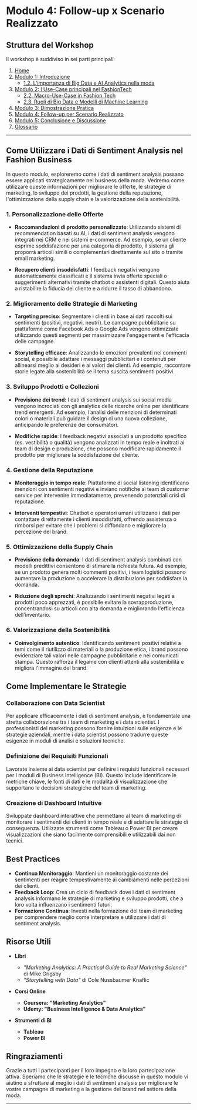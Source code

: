 # Modulo 4: Follow-up x Scenario Realizzato

## Struttura del Workshop

Il workshop è suddiviso in sei parti principali:

1. [Home](../../README.md)
2. [Modulo 1: Introduzione](../modulo-1-introduzione/README.md)
   - [1.2. L'importanza di Big Data e AI Analytics nella moda](../modulo-1-introduzione/README.md#12-limportanza-di-big-data-e-ai-analytics-nella-moda)
3. [Modulo 2: I Use-Case principali nel FashionTech](../modulo-2-use-case-principali/README.md)
   - [2.2. Macro-Use-Case in Fashion Tech](../modulo-2-use-case-principali/README.md#22-macro-use-case-in-fashion-tech)
   - [2.3. Ruoli di Big Data e Modelli di Machine Learning](../modulo-2-use-case-principali/README.md#23-ruoli-di-big-data-e-modelli-di-machine-learning)
4. [Modulo 3: Dimostrazione Pratica](../modulo-3-dimostrazione-pratica/README.md)
5. [Modulo 4: Follow-up per Scenario Realizzato](../modulo-4-follow-up/README.md)
6. [Modulo 5: Conclusione e Discussione](../modulo-5-conclusione-discussione/README.md)
7. [Glossario](../glossario/README.md)

---


## Come Utilizzare i Dati di Sentiment Analysis nel Fashion Business

In questo modulo, esploreremo come i dati di sentiment analysis possano essere applicati strategicamente nel business della moda. Vedremo come utilizzare queste informazioni per migliorare le offerte, le strategie di marketing, lo sviluppo dei prodotti, la gestione della reputazione, l'ottimizzazione della supply chain e la valorizzazione della sostenibilità.

### 1. Personalizzazione delle Offerte

- **Raccomandazioni di prodotto personalizzate**: Utilizzando sistemi di recommendation basati su AI, i dati di sentiment analysis vengono integrati nei CRM e nei sistemi e-commerce. Ad esempio, se un cliente esprime soddisfazione per una categoria di prodotto, il sistema gli proporrà articoli simili o complementari direttamente sul sito o tramite email marketing.

- **Recupero clienti insoddisfatti**: I feedback negativi vengono automaticamente classificati e il sistema invia offerte speciali o suggerimenti alternativi tramite chatbot o assistenti digitali. Questo aiuta a ristabilire la fiducia del cliente e a ridurre il tasso di abbandono.

### 2. Miglioramento delle Strategie di Marketing

- **Targeting preciso**: Segmentare i clienti in base ai dati raccolti sui sentimenti (positivi, negativi, neutri). Le campagne pubblicitarie su piattaforme come Facebook Ads o Google Ads vengono ottimizzate utilizzando questi segmenti per massimizzare l'engagement e l'efficacia delle campagne.

- **Storytelling efficace**: Analizzando le emozioni prevalenti nei commenti social, è possibile adattare i messaggi pubblicitari e i contenuti per allinearsi meglio ai desideri e ai valori dei clienti. Ad esempio, raccontare storie legate alla sostenibilità se il tema suscita sentimenti positivi.

### 3. Sviluppo Prodotti e Collezioni

- **Previsione dei trend**: I dati di sentiment analysis sui social media vengono incrociati con gli analytics delle ricerche online per identificare trend emergenti. Ad esempio, l’analisi delle menzioni di determinati colori o materiali può guidare il design di una nuova collezione, anticipando le preferenze dei consumatori.

- **Modifiche rapide**: I feedback negativi associati a un prodotto specifico (es. vestibilità o qualità) vengono analizzati in tempo reale e inoltrati ai team di design e produzione, che possono modificare rapidamente il prodotto per migliorare la soddisfazione del cliente.

### 4. Gestione della Reputazione

- **Monitoraggio in tempo reale**: Piattaforme di social listening identificano menzioni con sentimenti negativi e inviano notifiche ai team di customer service per intervenire immediatamente, prevenendo potenziali crisi di reputazione.

- **Interventi tempestivi**: Chatbot o operatori umani utilizzano i dati per contattare direttamente i clienti insoddisfatti, offrendo assistenza o rimborsi per evitare che i problemi si diffondano e migliorare la percezione del brand.

### 5. Ottimizzazione della Supply Chain

- **Previsione della domanda**: I dati di sentiment analysis combinati con modelli predittivi consentono di stimare la richiesta futura. Ad esempio, se un prodotto genera molti commenti positivi, i team logistici possono aumentare la produzione o accelerare la distribuzione per soddisfare la domanda.

- **Riduzione degli sprechi**: Analizzando i sentimenti negativi legati a prodotti poco apprezzati, è possibile evitare la sovrapproduzione, concentrandosi su articoli con alta domanda e migliorando l'efficienza dell'inventario.

### 6. Valorizzazione della Sostenibilità

- **Coinvolgimento autentico**: Identificando sentimenti positivi relativi a temi come il riutilizzo di materiali o la produzione etica, i brand possono evidenziare tali valori nelle campagne pubblicitarie e nei comunicati stampa. Questo rafforza il legame con clienti attenti alla sostenibilità e migliora l'immagine del brand.

## Come Implementare le Strategie

### Collaborazione con Data Scientist

Per applicare efficacemente i dati di sentiment analysis, è fondamentale una stretta collaborazione tra i team di marketing e i data scientist. I professionisti del marketing possono fornire intuizioni sulle esigenze e le strategie aziendali, mentre i data scientist possono tradurre queste esigenze in moduli di analisi e soluzioni tecniche.

### Definizione dei Requisiti Funzionali

Lavorate insieme ai data scientist per definire i requisiti funzionali necessari per i moduli di Business Intelligence (BI). Questo include identificare le metriche chiave, le fonti di dati e le modalità di visualizzazione che supportano le decisioni strategiche del team di marketing.

### Creazione di Dashboard Intuitive

Sviluppate dashboard interattive che permettano al team di marketing di monitorare i sentimenti dei clienti in tempo reale e di adattare le strategie di conseguenza. Utilizzate strumenti come Tableau o Power BI per creare visualizzazioni che siano facilmente comprensibili e utilizzabili dai non tecnici.

## Best Practices

- **Continua Monitoraggio**: Mantieni un monitoraggio costante dei sentimenti per reagire tempestivamente ai cambiamenti nelle percezioni dei clienti.
- **Feedback Loop**: Crea un ciclo di feedback dove i dati di sentiment analysis informano le strategie di marketing e sviluppo prodotti, che a loro volta influenzano i sentimenti futuri.
- **Formazione Continua**: Investi nella formazione del team di marketing per comprendere meglio come interpretare e utilizzare i dati di sentiment analysis.

## Risorse Utili

- **Libri**
  - *"Marketing Analytics: A Practical Guide to Real Marketing Science"* di Mike Grigsby
  - *"Storytelling with Data"* di Cole Nussbaumer Knaflic

- **Corsi Online**
  - **Coursera: "Marketing Analytics"**
  - **Udemy: "Business Intelligence & Data Analytics"**

- **Strumenti di BI**
  - **Tableau**
  - **Power BI**

## Ringraziamenti

Grazie a tutti i partecipanti per il loro impegno e la loro partecipazione attiva. Speriamo che le strategie e le tecniche discusse in questo modulo vi aiutino a sfruttare al meglio i dati di sentiment analysis per migliorare le vostre campagne di marketing e la gestione del brand nel settore della moda.

---
